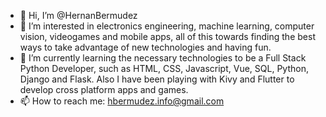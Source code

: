 - 👋  Hi, I’m @HernanBermudez
- 👀  I’m interested in electronics engineering, machine learning, computer vision, videogames and mobile apps, all of this towards finding the best ways to take advantage of new technologies and having fun.
- 🌱  I’m currently learning the necessary technologies to be a Full Stack Python Developer, such as HTML, CSS, Javascript, Vue, SQL, Python, Django and Flask. Also I have been playing with Kivy and Flutter to develop cross platform apps and games.
- 📫  How to reach me: hbermudez.info@gmail.com

<!---
HernanBermudez/HernanBermudez is a ✨ special ✨ repository because its `README.md` (this file) appears on your GitHub profile.
You can click the Preview link to take a look at your changes.
--->
